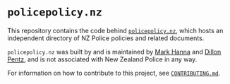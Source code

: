 # `policepolicy.nz`

This repository contains the code behind [`policepolicy.nz`](https://policepolicy.nz), which hosts an independent directory of NZ Police policies and related documents.

`policepolicy.nz` was built by and is maintained by [Mark Hanna](https://honestuniverse.com/) and [Dillon Pentz](https://hatetosayit.com/), and is not associated with New Zealand Police in any way.

For information on how to contribute to this project, see [`CONTRIBUTING.md`](./CONTRIBUTING.md).
